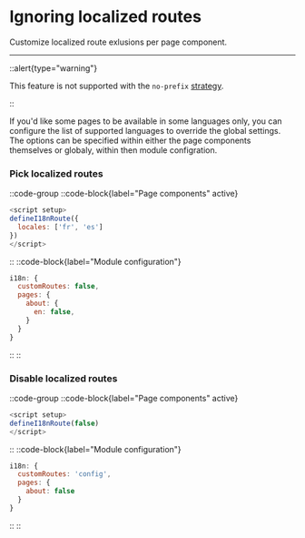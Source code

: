 # Ignoring localized routes

Customize localized route exlusions per page component.

---

::alert{type="warning"}

This feature is not supported with the `no-prefix` [strategy](/guide/routing-strategies).

::

If you'd like some pages to be available in some languages only, you can configure the list of supported languages to override the global settings. The options can be specified within either the page components themselves or globaly, within then module configration.

### Pick localized routes

::code-group
  ::code-block{label="Page components" active}
  ```js {}[pages/about.vue]
  <script setup>
  defineI18nRoute({
    locales: ['fr', 'es']
  })
  </script>
  ```
  ::
  ::code-block{label="Module configuration"}
  ```js {}[nuxt.config.js]
  i18n: {
    customRoutes: false,
    pages: {
      about: {
        en: false,
      }
    }
  }
  ```
  ::
::

### Disable localized routes

::code-group
  ::code-block{label="Page components" active}
  ```js {}[pages/about.vue]
  <script setup>
  defineI18nRoute(false)
  </script>
  ```
  ::
  ::code-block{label="Module configuration"}
  ```js {}[nuxt.config.js]
  i18n: {
    customRoutes: 'config',
    pages: {
      about: false
    }
  }
  ```
  ::
::
